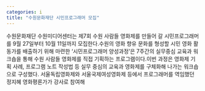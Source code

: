 ```yaml
---
categories: i
title: "수원문화재단 시민프로그래머 모집"
---
```

수원문화재단 수원미디어센터는 제7회 수원 사람들 영화제를 만들어 갈 시민프로그래머를 9월 27일부터 10월 11일까지 모집한다.수원의 영화 향유 문화를 형성할 시민 영화 활동가를 배출하기 위해 마련한 ‘시민프로그래머 양성과정’은 7주간의 실무중심 교육과 워크숍을 통해 수원 사람들 영화제를 직접 기획하는 프로그램이다.이번 과정은 영화제 기획 사례, 프로그램 노트 작성법 등 실무 중심의 교육과 영화제를 구체화해 나가는 워크숍으로 구성했다. 서울독립영화제와 서울국제여성영화제 등에서 프로그래머를 역임했던 정지혜 영화평론가가 강사로 참여해
